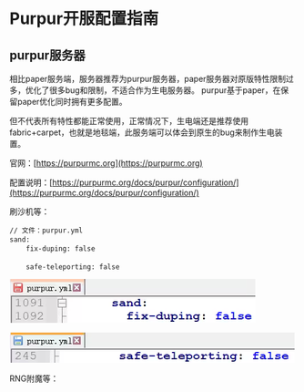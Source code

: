 # Purpur开服配置指南

## purpur服务器

相比paper服务端，服务器推荐为purpur服务器，paper服务器对原版特性限制过多，优化了很多bug和限制，不适合作为生电服务器。
purpur基于paper，在保留paper优化同时拥有更多配置。

但不代表所有特性都能正常使用，正常情况下，生电端还是推荐使用fabric+carpet，也就是地毯端，此服务端可以体会到原生的bug来制作生电装置。

官网：[https://purpurmc.org](https://purpurmc.org)

配置说明：[https://purpurmc.org/docs/purpur/configuration/](https://purpurmc.org/docs/purpur/configuration/)


刷沙机等：
```
// 文件：purpur.yml
sand:
    fix-duping: false
    
    safe-teleporting: false
```

![](vx_images/522213014247037.png)

![](vx_images/89913114267203.png)

RNG附魔等：





